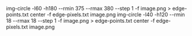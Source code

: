 img-circle -l60 -h180 --rmin 375 --rmax 380 --step 1 -f image.png > edge-points.txt
center -f edge-pixels.txt image.png
img-circle -l40 -h120 --rmin 18 --rmax 18 --step 1 -f image.png > edge-points.txt
center -f edge-pixels.txt image.png
